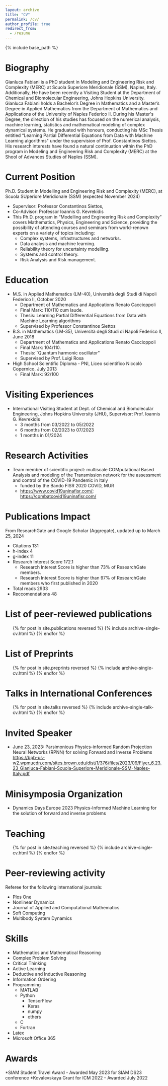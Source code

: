 ```yaml
---
layout: archive
title: "CV"
permalink: /cv/
author_profile: true
redirect_from:
  - /resume
---
```


{% include base_path %}

Biography
======
Gianluca Fabiani is a PhD student in Modeling and Engineering Risk and Complexity (MERC) at Scuola Superiore Meridionale (SSM), Naples, Italy. Additionally, He have been recently a Visiting Student at the Department of Chemical and Biomolecular Engineering, Johns Hopkins University.
Gianluca Fabiani holds a Bachelor’s Degree in Mathematics and a Master’s Degree in Applied Mathematics from the Department of Mathematics and Applications of the University of Naples Federico II. During his Master's Degree, the direction of his studies has focused on the numerical analysis, machine learning, statistics and mathematical modeling of complex dynamical systems. He graduated with honours, conducting his MSc Thesis entitled “Learning Partial Differential Equations from Data with Machine Learning algorithms" under the supervision of Prof. Constantinos Siettos. His research interests have found a natural continuation within the PhD program in Modeling and Engineering Risk and Complexity (MERC) at the Shool of Advances Studies of Naples (SSM).

Current Position
=====
Ph.D. Student in Modelling and Engineering Risk and Complexity (MERC), at Scuola SUperiore Meridionale (SSM) (expected November 2024)
* Supervisor: Professor Constantinos Siettos,
* Co-Advisor: Professor Ioannis G. Kevrekidis
* This Ph.D. program in “Modelling and Engineering Risk and Complexity” covers Mathematics, Physics, Engineering and Science, providing the possibility of attending courses and seminars from world-renown experts on a variety of topics including:
    * Complex systems, infrastructures and networks.
    * Data analysis and machine learning.
    * Reliability theory for uncertainty modelling.
    * Systems and control theory.
    * Risk Analysis and Risk management.

Education
======
* M.S. in Applied Mathematics (LM-40), Università degli Studi di Napoli Federico II, October 2020
    * Department of Mathematics and Applications Renato Caccioppoli
    * Final Mark: 110/110 cum laude.
    * Thesis: Learning Partial Differential Equations from Data with Machine Learning algorithms
    * Supervised by Professor Constantinos Siettos
* B.S. in Mathematics (LM-35), Università degli Studi di Napoli Federico II, June 2018
    * Department of Mathematics and Applications Renato Caccioppoli
    * Final Mark: 104/110.
    * Thesis:``Quantum harmonic oscillator"
    * Supervised by Prof. Luigi Rosa
* High School Scientific Diploma - PNI, Liceo scientifico Niccolò Copernico, July 2013
    * Final Mark: 92/100

Visiting Experiences
======
* International Visiting Student at Dept. of Chemical and Biomolecular Engineering, Johns Hopkins University (JHU), Supervisor: Prof. Ioannis G. Kevrekidis
  * 3 months from 03/2022 to 05/2022
  * 6 months from 02/2023 to 07/2023
  * 1 months in 01/2024
 
Research Activities
=====
* Team member of scientific project: multiscale COMputational Based Analysis and modeling of the Transmission network for the assessment and control of the COVID-19 Pandemic in Italy
  * funded by the Bando FISR 2020 COVID, MUR
  * https://www.covid19uninafisr.com/; https://combatcovid19uninafisr.com/
    
Publications Impact 
======
From ResearchGate and Google Scholar (Aggregate), updated up to March 25, 2024
* Citations 131
* h-index 4
* g-index 11
* Research Interest Score 172.1
  * Research Interest Score is higher than 73% of ResearchGate members.
  * Research Interest Score is higher than 97% of ResearchGate members who first published in 2020
* Total reads 2933
* Reccomendations 48

List of peer-reviewed publications
======
  <ul>{% for post in site.publications reversed %}
    {% include archive-single-cv.html %}
  {% endfor %}</ul>

List of Preprints
======
  <ul>{% for post in site.preprints reversed %}
    {% include archive-single-cv.html %}
  {% endfor %}</ul>
  
Talks in International Conferences
======
  <ul>{% for post in site.talks reversed %}
    {% include archive-single-talk-cv.html  %}
  {% endfor %}</ul>

Invited Speaker
======
* June 23, 2023: Parsimonious Physics-informed Random Projection Neural Networks (RPNN) for solving Forward and Inverse Problems
https://bpb-us-w2.wpmucdn.com/sites.brown.edu/dist/1/376/files/2023/09/Flyer_6.23.23_Gianluca-Fabiani-Scuola-Superiore-Meridionale-SSM-Naples-Italy.pdf

Minisymposia Organization
======
* Dynamics Days Europe 2023
  Physics-Informed Machine Learning for the solution of forward and inverse problems
  
Teaching
======
  <ul>{% for post in site.teaching reversed %}
    {% include archive-single-cv.html %}
  {% endfor %}</ul>

Peer-reviewing activity
=====
Referee for the following international journals:
* Plos One
* Nonlinear Dynamics
* Journal of Applied and Computational Mathematics
* Soft Computing
* Multibody System Dynamics

Skills
======
* Mathematics and Mathematical Reasoning
* Complex Problem Solving  
* Critical Thinking  
* Active Learning
* Deductive and Inductive Reasoning
* Information Ordering
* Programming
  * MATLAB
  * Python
    * TensorFlow
    * Keras
    * numpy
    * others
  * C
  * Fortran
* Latex
* Microsoft Office 365

Awards
=====
*SIAM Student Travel Award - Awarded May 2023 for SIAM DS23 conference
*Kovalevskaya Grant for ICM 2022 - Awarded July 2022
